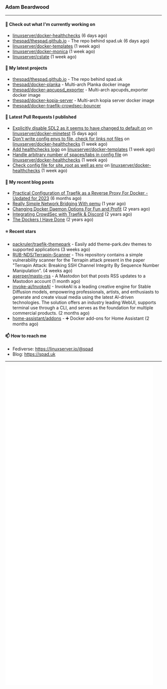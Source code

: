 ### Adam Beardwood
---
#### 👷 Check out what I'm currently working on

- [linuxserver/docker-healthchecks](https://github.com/linuxserver/docker-healthchecks) (6 days ago)
- [thespad/thespad.github.io](https://github.com/thespad/thespad.github.io) - The repo behind spad.uk (6 days ago)
- [linuxserver/docker-templates](https://github.com/linuxserver/docker-templates) (1 week ago)
- [linuxserver/docker-monica](https://github.com/linuxserver/docker-monica) (1 week ago)
- [linuxserver/cstate](https://github.com/linuxserver/cstate) (1 week ago)

#### 🌱 My latest projects

- [thespad/thespad.github.io](https://github.com/thespad/thespad.github.io) - The repo behind spad.uk
- [thespad/docker-planka](https://github.com/thespad/docker-planka) - Multi-arch Planka docker image
- [thespad/docker-apcupsd_exporter](https://github.com/thespad/docker-apcupsd_exporter) - Multi-arch apcupds_exporter docker image
- [thespad/docker-kopia-server](https://github.com/thespad/docker-kopia-server) - Multi-arch kopia server docker image 
- [thespad/docker-traefik-crowdsec-bouncer](https://github.com/thespad/docker-traefik-crowdsec-bouncer)

#### 🔨 Latest Pull Requests I published

- [Explicitly disable SDL2 as it seems to have changed to default on](https://github.com/linuxserver/docker-minetest/pull/56) on [linuxserver/docker-minetest](https://github.com/linuxserver/docker-minetest) (5 days ago)
- [Don&#39;t write config envs to file, check for links not files](https://github.com/linuxserver/docker-healthchecks/pull/118) on [linuxserver/docker-healthchecks](https://github.com/linuxserver/docker-healthchecks) (1 week ago)
- [Add healthchecks logo](https://github.com/linuxserver/docker-templates/pull/305) on [linuxserver/docker-templates](https://github.com/linuxserver/docker-templates) (1 week ago)
- [Handle arbitrary number of spaces/tabs in config file](https://github.com/linuxserver/docker-healthchecks/pull/117) on [linuxserver/docker-healthchecks](https://github.com/linuxserver/docker-healthchecks) (1 week ago)
- [Check config file for site_root as well as env](https://github.com/linuxserver/docker-healthchecks/pull/116) on [linuxserver/docker-healthchecks](https://github.com/linuxserver/docker-healthchecks) (1 week ago)

#### 📜 My recent blog posts

- [Practical Configuration of Traefik as a Reverse Proxy For Docker - Updated for 2023](https://www.spad.uk/posts/practical-configuration-of-traefik-as-a-reverse-proxy-for-docker-updated-for-2023/) (6 months ago)
- [Really Simple Network Bridging With qemu](https://www.spad.uk/posts/really-simple-network-bridging-with-qemu/) (1 year ago)
- [Changing Docker Daemon Options For Fun and Profit](https://www.spad.uk/posts/changing-docker-daemon-options-for-fun-and-profit/) (2 years ago)
- [Integrating CrowdSec with Traefik &amp; Discord](https://www.spad.uk/posts/integrating-crowdsec-with-traefik-discord/) (2 years ago)
- [The Dockers I Have Done](https://www.spad.uk/posts/the-dockers-i-have-done/) (2 years ago)

#### ⭐ Recent stars

- [packruler/traefik-themepark](https://github.com/packruler/traefik-themepark) - Easily add theme-park.dev themes to supported applications (3 weeks ago)
- [RUB-NDS/Terrapin-Scanner](https://github.com/RUB-NDS/Terrapin-Scanner) - This repository contains a simple vulnerability scanner for the Terrapin attack present in the paper &#34;Terrapin Attack: Breaking SSH Channel Integrity By Sequence Number Manipulation&#34;. (4 weeks ago)
- [aserper/masto-rss](https://github.com/aserper/masto-rss) - A Mastodon bot that posts RSS updates to a Mastodon account (1 month ago)
- [invoke-ai/InvokeAI](https://github.com/invoke-ai/InvokeAI) - InvokeAI is a leading creative engine for Stable Diffusion models, empowering professionals, artists, and enthusiasts to generate and create visual media using the latest AI-driven technologies. The solution offers an industry leading WebUI, supports terminal use through a CLI, and serves as the foundation for multiple commercial products. (2 months ago)
- [home-assistant/addons](https://github.com/home-assistant/addons) - :heavy_plus_sign: Docker add-ons for Home Assistant (2 months ago)

#### 📫 How to reach me
- Fediverse: https://linuxserver.io/@spad
- Blog: https://spad.uk
---
<img src="https://raw.githubusercontent.com/thespad/thespad/main/github-metrics.svg">
